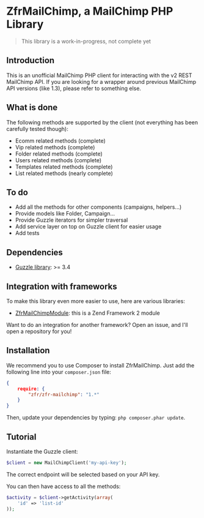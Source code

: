 # ZfrMailChimp, a MailChimp PHP Library

> This library is a work-in-progress, not complete yet

## Introduction

This is an unofficial MailChimp PHP client for interacting with the v2 REST MailChimp API. If you are looking
for a wrapper around previous MailChimp API versions (like 1.3), please refer to something else.

## What is done

The following methods are supported by the client (not everything has been carefully tested though):

* Ecomm related methods (complete)
* Vip related methods (complete)
* Folder related methods (complete)
* Users related methods (complete)
* Templates related methods (complete)
* List related methods (nearly complete)

## To do

* Add all the methods for other components (campaigns, helpers...)
* Provide models like Folder, Campaign...
* Provide Guzzle iterators for simpler traversal
* Add service layer on top on Guzzle client for easier usage
* Add tests

## Dependencies

* [Guzzle library](http://guzzlephp.org): >= 3.4

## Integration with frameworks

To make this library even more easier to use, here are various libraries:

* [ZfrMailChimpModule](https://github.com/zf-fr/zfr-mailchimp-module): this is a Zend Framework 2 module

Want to do an integration for another framework? Open an issue, and I'll open a repository for you!

## Installation

We recommend you to use Composer to install ZfrMailChimp. Just add the following line into your `composer.json` file:

```json
{
    require: {
        "zfr/zfr-mailchimp": "1.*"
    }
}
```

Then, update your dependencies by typing: `php composer.phar update`.

## Tutorial

Instantiate the Guzzle client:

```php
$client = new MailChimpClient('my-api-key');
```

The correct endpoint will be selected based on your API key.

You can then have access to all the methods:

```php
$activity = $client->getActivity(array(
    'id' => 'list-id'
));
```
